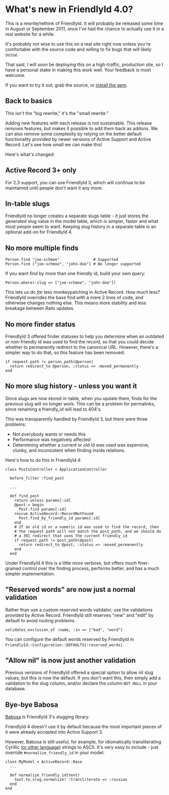 # What's new in FriendlyId 4.0?

This is a rewrite/rethink of FriendlyId. It will probably be released some time
in August or September 2011, once I've had the chance to actually use it in a
real website for a while.

It's probably not wise to use this on a real site right now unless you're
comfortable with the source code and willing to fix bugs that will likely occur.

That said, I will soon be deploying this on a high-traffic, production site, so
I have a personal stake in making this work well. Your feedback is most welcome.

If you want to try it out, grab the source, or [install the
gem](https://rubygems.org/gems/friendly_id4).

## Back to basics

This isn't the "big rewrite," it's the "small rewrite."

Adding new features with each release is not sustainable. This release *removes*
features, but makes it possible to add them back as addons. We can also remove
some complexity by relying on the better default functionality provided by newer
versions of Active Support and Active Record. Let's see how small we can make
this!

Here's what's changed:

## Active Record 3+ only

For 2.3 support, you can use FriendlyId 3, which will continue to be maintained
until people don't want it any more.

## In-table slugs

FriendlyId no longer creates a separate slugs table - it just stores the
generated slug value in the model table, which is simpler, faster and what most
people seem to want. Keeping slug history in a separate table is an optional
add-on for FriendlyId 4.

## No more multiple finds

    Person.find "joe-schmoe"               # Supported
    Person.find ["joe-schmoe", "john-doe"] # No longer supported

If you want find by more than one friendly id, build your own query:

    Person.where(:slug => ["joe-schmoe", "john-doe"])

This lets us do *far* less monkeypatching in Active Record. How much less?
FriendlyId overrides the base find with a mere 2 lines of code, and otherwise
changes nothing else. This means more stability and less breakage between Rails
updates.

## No more finder status

FriendlyId 3 offered finder statuses to help you determine when an outdated
or non-friendly id was used to find the record, so that you could decide whether
to permanently redirect to the canonical URL. However, there's a simpler way to
do that, so this feature has been removed:

    if request.path != person_path(@person)
      return redirect_to @person, :status => :moved_permanently
    end

## No more slug history - unless you want it

Since slugs are now stored in-table, when you update them, finds for the
previous slug will no longer work. This can be a problem for permalinks, since
renaming a friendly_id will lead to 404's.

This was transparently handled by FriendlyId 3, but there were three problems:

* Not everybody wants or needs this
* Performance was negatively affected
* Determining whether a current or old id was used was expensive, clunky, and
  inconsistent when finding inside relations.

Here's how to do this in FriendlyId 4:

    class PostsController < ApplicationController

      before_filter :find_post

      ...

      def find_post
        return unless params[:id]
        @post = begin
          Post.find params[:id]
        rescue ActiveRecord::RecordNotFound
          Post.find_by_friendly_id params[:id]
        end
        # If an old id or a numeric id was used to find the record, then
        # the request path will not match the post_path, and we should do
        # a 301 redirect that uses the current friendly_id
        if request.path != post_path(@post)
          return redirect_to @post, :status => :moved_permanently
        end
      end

Under FriendlyId 4 this is a little more verbose, but offers much finer-grained
control over the finding process, performs better, and has a much simpler
implementation.

## "Reserved words" are now just a normal validation

Rather than use a custom reserved words validator, use the validations provided
by Active Record. FriendlyId still reserves "new" and "edit" by default to avoid
routing problems.

    validates_exclusion_of :name, :in => ["bad", "word"]

You can configure the default words reserved by FriendlyId in
`FriendlyId::Configuration::DEFAULTS[:reserved_words]`.

## "Allow nil" is now just another validation

Previous versions of FriendlyId offered a special option to allow nil slug
values, but this is now the default. If you don't want this, then simply add a
validation to the slug column, and/or declare the column `NOT NULL` in your
database.

## Bye-bye Babosa

[Babosa](http://github.com/norman/babosa) is FriendlyId 3's slugging library.

FriendlyId 4 doesn't use it by default because the most important pieces of it
were already accepted into Active Support 3.

However, Babosa is still useful, for example, for idiomatically transliterating
Cyrillic ([or other
language](https://github.com/norman/babosa/tree/master/lib/babosa/transliterator))
strings to ASCII. It's very easy to include - just override
`#normalize_friendly_id` in your model:

    class MyModel < ActiveRecord::Base
      ...

      def normalize_friendly_id(text)
        text.to_slug.normalize! :transliterate => :russian
      end
    end
